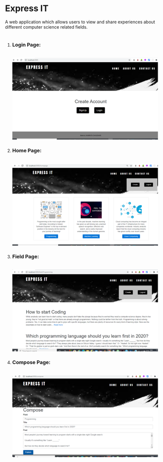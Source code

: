 <h1>Express IT </h1>
A web application which allows users to view and share experiences about different computer science related fields.
<br><br>
<ol>
<li><h3>Login Page: </h3><br>
<img src="./images/login_page.png" alt"Login page"><br></li>
<li><h3>Home Page: </h3><br>
<img src="./images/home_page.png" alt"Login page"><br></li>
<li><h3>Field Page: </h3><br>
<img src="./images/field_page.png" alt"Login page"><br></li>
<li><h3>Compose Page: </h3><br>
<img src="./images/compose_page.png" alt"Login page"><br></li>


</ol>

